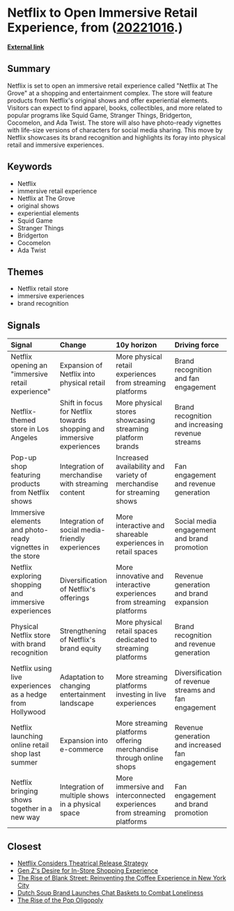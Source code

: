 # __Netflix to Open Immersive Retail Experience__, from ([20221016](https://kghosh.substack.com/p/20221016).)

__[External link](https://www.hollywoodreporter.com/business/digital/netflix-store-the-grove-los-angeles-immersive-1235238349/)__



## Summary

Netflix is set to open an immersive retail experience called "Netflix at The Grove" at a shopping and entertainment complex. The store will feature products from Netflix's original shows and offer experiential elements. Visitors can expect to find apparel, books, collectibles, and more related to popular programs like Squid Game, Stranger Things, Bridgerton, Cocomelon, and Ada Twist. The store will also have photo-ready vignettes with life-size versions of characters for social media sharing. This move by Netflix showcases its brand recognition and highlights its foray into physical retail and immersive experiences.

## Keywords

* Netflix
* immersive retail experience
* Netflix at The Grove
* original shows
* experiential elements
* Squid Game
* Stranger Things
* Bridgerton
* Cocomelon
* Ada Twist

## Themes

* Netflix retail store
* immersive experiences
* brand recognition

## Signals

| Signal                                                    | Change                                                                | 10y horizon                                                            | Driving force                                         |
|:----------------------------------------------------------|:----------------------------------------------------------------------|:-----------------------------------------------------------------------|:------------------------------------------------------|
| Netflix opening an "immersive retail experience"          | Expansion of Netflix into physical retail                             | More physical retail experiences from streaming platforms              | Brand recognition and fan engagement                  |
| Netflix-themed store in Los Angeles                       | Shift in focus for Netflix towards shopping and immersive experiences | More physical stores showcasing streaming platform brands              | Brand recognition and increasing revenue streams      |
| Pop-up shop featuring products from Netflix shows         | Integration of merchandise with streaming content                     | Increased availability and variety of merchandise for streaming shows  | Fan engagement and revenue generation                 |
| Immersive elements and photo-ready vignettes in the store | Integration of social media-friendly experiences                      | More interactive and shareable experiences in retail spaces            | Social media engagement and brand promotion           |
| Netflix exploring shopping and immersive experiences      | Diversification of Netflix's offerings                                | More innovative and interactive experiences from streaming platforms   | Revenue generation and brand expansion                |
| Physical Netflix store with brand recognition             | Strengthening of Netflix's brand equity                               | More physical retail spaces dedicated to streaming platforms           | Brand recognition and revenue generation              |
| Netflix using live experiences as a hedge from Hollywood  | Adaptation to changing entertainment landscape                        | More streaming platforms investing in live experiences                 | Diversification of revenue streams and fan engagement |
| Netflix launching online retail shop last summer          | Expansion into e-commerce                                             | More streaming platforms offering merchandise through online shops     | Revenue generation and increased fan engagement       |
| Netflix bringing shows together in a new way              | Integration of multiple shows in a physical space                     | More immersive and interconnected experiences from streaming platforms | Fan engagement and brand promotion                    |

## Closest

* [Netflix Considers Theatrical Release Strategy](088604fb4004b2f3c5725cf2f674066e)
* [Gen Z's Desire for In-Store Shopping Experience](adc1258885aa937c5350875662ee892f)
* [The Rise of Blank Street: Reinventing the Coffee Experience in New York City](ad6334d8203e40ef0376165b2141e1d3)
* [Dutch Soup Brand Launches Chat Baskets to Combat Loneliness](d73cef2dc5d458ba6b4a61dff2997181)
* [The Rise of the Pop Oligopoly](317aa39c987f1d5e3509dbc5e50c8bb3)